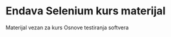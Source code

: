 # Endava Selenium kurs materijal
Materijal vezan za kurs Osnove testiranja softvera

<!-- The purpose of this project is to share basic understanding of Java UI testing with Selenium and TestNG packages. <br> -->
